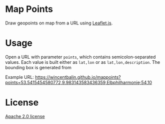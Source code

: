 # Map Points

Draw geopoints on map from a URL using [Leaflet.js](https://leafletjs.com/).

# Usage

Open a URL with parameter `points`, which contains semicolon-separated values.
Each value is built either as `lat,lon` or as `lat,lon,description`.
The bounding box is generated from 

Example URL: https://wincentbalin.github.io/mappoints?points=53.5415454580772,9.983143583436359,Elbphilharmonie;54,10

# License

[Apache 2.0 license](LICENSE)

